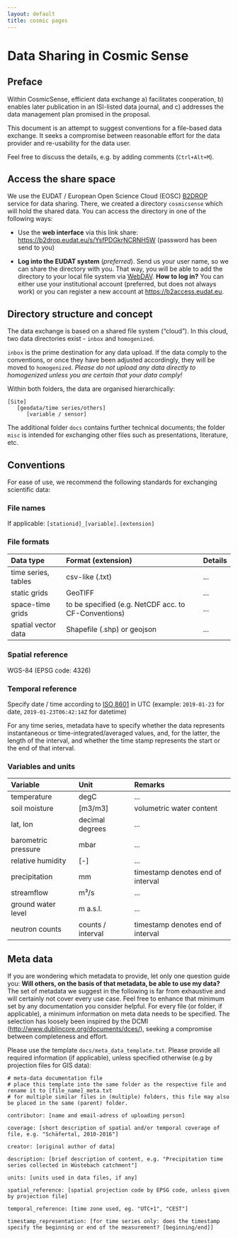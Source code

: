 ```yaml
---
layout: default
title: cosmic pages
---
```


# Data Sharing in Cosmic Sense

## Preface

Within CosmicSense, efficient data exchange a) facilitates cooperation, b) enables later publication in an ISI-listed data journal, and c) addresses the data management plan promised in the proposal.

This document is an attempt to suggest conventions for a file-based data exchange. It seeks a compromise between reasonable effort for the data provider and re-usability for the data user.

Feel free to discuss the details, e.g. by adding comments (`Ctrl+Alt+M`).

## Access the share space

We use the EUDAT / European Open Science Cloud (EOSC) [B2DROP](https://b2drop.eudat.eu) service for data sharing. There, we created a directory `cosmicsense` which will hold the shared data. You can access the directory in one of the following ways:

- Use the **web interface** via this link share: https://b2drop.eudat.eu/s/YsfPDGkrNCRNH5W (password has been send to you)

- **Log into the EUDAT system** (*preferred*). Send us your user name, so we can share the directory with you. That way, you will be able to add the directory to your local file system via [WebDAV](https://eudat.eu/services/userdoc/b2drop#UserDocumentation-B2DROPUsage-WebDavclient). **How to log in?** You can either use your institutional account (preferred, but does not always work) or you can register a new account at https://b2access.eudat.eu.

## Directory structure and concept

The data exchange is based on a shared file system (“cloud”). In this cloud, two data directories exist - `inbox` and `homogenized`. 

`inbox` is the prime destination for any data upload. If the data comply to the conventions, or once they have been adjusted accordingly, they will be moved to `homogenized`. *Please do not upload any data directly to homogenized unless you are certain that your data comply!*

Within both folders, the data are organised hierarchically:

```
[Site]
   [geodata/time series/others]
      [variable / sensor]
```

The additional folder `docs` contains further technical documents; the folder `misc` is intended for exchanging other files such as presentations, literature, etc.

## Conventions

For ease of use, we recommend the following standards for exchanging scientific data:

### File names
If applicable: `[stationid]_[variable].[extension]`

### File formats

| **Data type** | **Format (extension)** | **Details** |
| :------------ | :--------------------- | :---------- |
| time series, tables | csv-like (.txt) | ... |
| static grids   | GeoTIFF | ... |
| space-time grids | to be specified (e.g. NetCDF acc. to CF-Conventions) | ... |
| spatial vector data | Shapefile (.shp) or geojson | ... |

   
### Spatial reference

WGS-84 (EPSG code: 4326)

### Temporal reference
Specify date / time according to [ISO 8601](https://en.wikipedia.org/wiki/ISO_8601) in UTC (example: `2019-01-23` for date, `2019-01-23T06:42:14Z` for datetime)

For any time series, metadata have to specify whether the data represents instantaneous or time-integrated/averaged values, and, for the latter, the length of the interval, and whether the time stamp represents the start or the end of that interval.

### Variables and units

| **Variable** | **Unit** | **Remarks** |
| :----------- | :------- | :---------- |
| temperature | degC | ... |
| soil moisture | [m3/m3] | volumetric water content |
| lat, lon | decimal degrees | ... |
| barometric pressure | mbar | ... |
| relative humidity | [-] | ... |
| precipitation | mm | timestamp denotes end of interval |
| streamflow | m³/s | ... |
| ground water level | m a.s.l. | ... |
| neutron counts | counts / interval | timestamp denotes end of interval |

   
## Meta data
If you are wondering which metadata to provide, let only one question guide you: **Will others, on the basis of that metadata, be able to use my data?** The set of metadata we suggest in the following is far from exhaustive and will certainly not cover every use case. Feel free to enhance that minimum set by any documentation you consider helpful.
For every file (or folder, if applicable), a minimum information on meta data needs to be specified. The selection has loosely been inspired by the DCMI (http://www.dublincore.org/documents/dces/), seeking a compromise between completeness and effort.

Please use the template `docs/meta_data_template.txt`. Please provide all required information (if applicable), unless specified otherwise (e.g by projection files for GIS data):

```
# meta-data documentation file
# place this template into the same folder as the respective file and rename it to [file_name]_meta.txt
# for multiple similar files in (multiple) folders, this file may also be placed in the same (parent) folder.

contributor: [name and email-adress of uploading person]

coverage: [short description of spatial and/or temporal coverage of file, e.g. "Schäfertal, 2010-2016"]

creator: [original author of data]

description: [brief description of content, e.g. "Precipitation time series collected in Wüstebach catchment"]

units: [units used in data files, if any]

spatial_reference: [spatial projection code by EPSG code, unless given by projection file]

temporal_reference: [time zone used, eg. "UTC+1", "CEST"]

timestamp_representation: [for time series only: does the timestamp specify the beginning or end of the measurement? [beginning/end]] 
```
